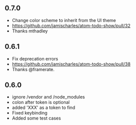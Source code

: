 ## 0.7.0
- Change color scheme to inherit from the UI theme
- https://github.com/jamischarles/atom-todo-show/pull/32
- Thanks mthadley

## 0.6.1
- Fix deprecation errors
- https://github.com/jamischarles/atom-todo-show/pull/38
- Thanks @framerate.

## 0.6.0
- ignore /vendor and /node_modules
- colon after token is optional
- added 'XXX' as a token to find
- Fixed keybinding
- Added some test cases
